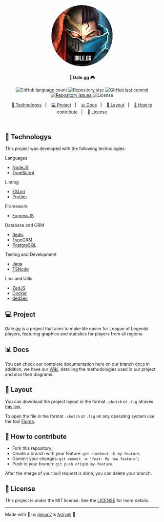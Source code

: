 <h1 align="center">
    <img alt="Dalegg" title="#delicinhas" src=".github/dalegg.png" width="200px" />
</h1>

<h4 align="center">
  🚀 Dale.gg 🎮
</h4>
<p align="center">
  <img alt="GitHub language count" src="https://img.shields.io/github/languages/count/Dale-gg/GG-Dale.ggAPI?style=for-the-badge&logo=appveyor">

  <img alt="Repository size" src="https://img.shields.io/github/repo-size/Dale-gg/GG-Dale.ggAPI?style=for-the-badge&logo=appveyor">

  <a href="https://github.com/Dale-gg/GG-Dale.ggAPI/commits/master">
    <img alt="GitHub last commit" src="https://img.shields.io/github/last-commit/Dale-gg/GG-Dale.ggAPI?style=for-the-badge&logo=appveyor">
  </a>

  <a href="https://github.com/Dale-gg/GG-Dale.ggAPI/issues">
    <img alt="Repository issues" src="https://img.shields.io/github/issues/Dale-gg/GG-Dale.ggAPI?style=for-the-badge&logo=appveyor">
  </a>

  <img alt="License" src="https://img.shields.io/badge/license-MIT-brightgreen?style=for-the-badge&logo=appveyor">
</p>

<p align="center">
  <a href="#-technologys">🚀 Technologys</a>&nbsp;&nbsp;&nbsp;|&nbsp;&nbsp;&nbsp;
  <a href="#-project">💻 Project</a>&nbsp;&nbsp;&nbsp;|&nbsp;&nbsp;&nbsp;
  <a href="#-docs">📊 Docs</a>&nbsp;&nbsp;&nbsp;|&nbsp;&nbsp;&nbsp;
  <a href="#-layout">🔖 Layout</a>&nbsp;&nbsp;&nbsp;|&nbsp;&nbsp;&nbsp;
  <a href="#-how-to-contribute">🤔 How to contribute</a>&nbsp;&nbsp;&nbsp;|&nbsp;&nbsp;&nbsp;
  <a href="#-license">📝 License</a>
</p>

<br>

## 🚀 Technologys

This project was developed with the following technologies:

Languages

- [NodeJS](https://nodejs.org/en/)
- [TypeScript](https://www.typescriptlang.org/)

Linting

- [ESLint](https://eslint.org/)
- [Prettier](https://prettier.io/)

Framework

- [ExpressJS](https://expressjs.com/)

Database and ORM

- [Redis](https://redis.io/)
- [TypeORM](https://typeorm.io/#/)
- [PostgreSQL](https://www.postgresql.org/)

Testing and Development

- [Japa](https://github.com/thetutlage/japa)
- [TSNode](https://github.com/whitecolor/ts-node-dev)

Libs and Utils

- [ZedJS](https://github.com/Dale-gg/dale.gg)
- [Docker](https://www.docker.com/)
- [dedSec](https://github.com/jlenon7/dedSec)

## 💻 Project

Dale.gg is a project that aims to make life easier for League of Legends players, featuring graphics and statistics for players from all regions.

## 📊 Docs

You can check our complete documentation here on our branch [docs](https://github.com/Dale-gg/dale.gg/tree/docs) in addition, we have our [Wiki](https://github.com/jlenon7/dale.gg-omni/wiki), detailing the methodologies used in our project and also their diagrams.

## 🔖 Layout

You can download the project layout in the format `.sketch` or `.fig` através [this link](.github/Screens/Duozada/Duozada.fig).

To open the file in the format `.sketch` or `.fig` on any operating system use the tool [Figma](https://figma.com).

## 🤔 How to contribute

- Fork this repository;
- Create a branch with your feature: `git checkout -b my-feature`;
- Commit your changes: `git commit -m 'feat: My new feature'`;
- Push to your branch: `git push origin my-feature`.

After the merge of your pull request is done, you can delete your branch.

## 📝 License

This project is under the MIT license. See the [LICENSE](LICENSE) for more details.

---

Made with 🖤 by [jlenon7](https://github.com/jlenon7) & [Adryell](https://github.com/adryell) :wave:
